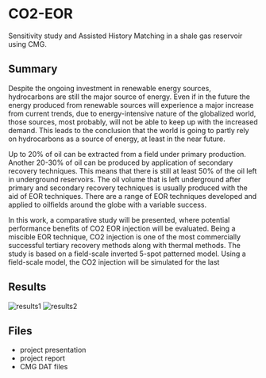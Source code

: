 # CO2-EOR
Sensitivity study and Assisted History Matching in a shale gas reservoir using CMG.

## Summary

Despite the ongoing investment in renewable energy sources, hydrocarbons are still the major source of
energy. Even if in the future the energy produced from renewable sources will experience a major increase
from current trends, due to energy-intensive nature of the globalized world, those sources, most probably,
will not be able to keep up with the increased demand. This leads to the conclusion that the world is going
to partly rely on hydrocarbons as a source of energy, at least in the near future.

Up to 20% of oil can be extracted from a field under primary production. Another 20-30% of oil can be
produced by application of secondary recovery techniques. This means that there is still at least 50% of
the oil left in underground reservoirs. The oil volume that is left underground after primary and secondary
recovery techniques is usually produced with the aid of EOR techniques. There are a range of EOR
techniques developed and applied to oilfields around the globe with a variable success.

In this work, a comparative study will be presented, where potential performance benefits of CO2 EOR
injection will be evaluated. Being a miscible EOR technique, CO2 injection is one of the most
commercially successful tertiary recovery methods along with thermal methods. The study is based on a
field-scale inverted 5-spot patterned model. Using a field-scale model, the CO2 injection will be simulated
for the last

## Results

![results1](https://user-images.githubusercontent.com/68789630/158083592-55395400-48d1-4564-a2f5-b0584cf4ad00.jpg)
![results2](https://user-images.githubusercontent.com/68789630/158083595-8ebdba74-a8d0-4c56-b37f-a712c805ba42.jpg)

## Files
- project presentation
- project report
- CMG DAT files
